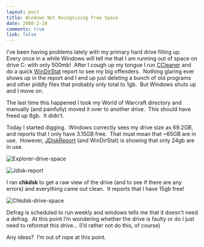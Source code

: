 ```yaml
--- 
layout: post
title: Windows Not Recognizing Free Space
date: 2008-2-28
comments: true
link: false
---
```

<p>I&rsquo;ve been having problems lately with my primary hard drive filling up.&nbsp; Every once in a while Windows will tell me that I am running out of space on drive C: with only 500mb!&nbsp; After I cough up my tongue I run <a href="http://ccleaner.com/" target="_blank">CCleaner</a> and do a quick <a href="http://windirstat.info/" target="_blank">WinDirStat</a> report to see my big offenders.&nbsp; Nothing glaring ever shows up in the report and I end up just deleting a bunch of old programs and other piddly files that probably only total to 1gb.&nbsp; But Windows shuts up and I move on.</p><p>The last time this happened I took my World of Warcraft directory and manually (and painfully) moved it over to another drive.&nbsp; This should have freed up 8gb.&nbsp; It didn&rsquo;t.</p><p>Today I started digging.&nbsp; Windows correctly sees my drive size as 69.2GB, and reports that I only have 3.15GB free.&nbsp; That must mean that ~65GB are in use.&nbsp; However, <a href="http://www.jgoodies.com/freeware/jdiskreport/" target="_blank">JDiskReport</a> (and WinDirStat) is showing that only 24gb are in use.</p><p><img src="/images/explorer_2Ddrive_2Dspace_small.jpg" alt="Explorer-drive-space"  border="0"  /></p><p><img src="/images/jdisk_2Dreport_small.jpg" alt="Jdisk-report"  border="0"  /></p><p>I ran <strong>chkdsk</strong> to get a raw view of the drive&nbsp;(and to see if there are any errors) and everything came out clean.&nbsp; It reports that I have 15gb free!</p><p><img src="/images/chkdsk_2Ddrive_2Dspace_small.jpg" alt="Chkdsk-drive-space"  border="0"  /></p><p>Defrag is scheduled to run weekly and windows tells me that it doesn&rsquo;t need a defrag.&nbsp; At this point I&rsquo;m wondering whether the drive is faulty or do I just need to reformat this drive&hellip; (I&rsquo;d rather not do this, of course)</p><p>Any ideas?&nbsp; I&rsquo;m out of rope at this point.</p><p>&nbsp;</p>
